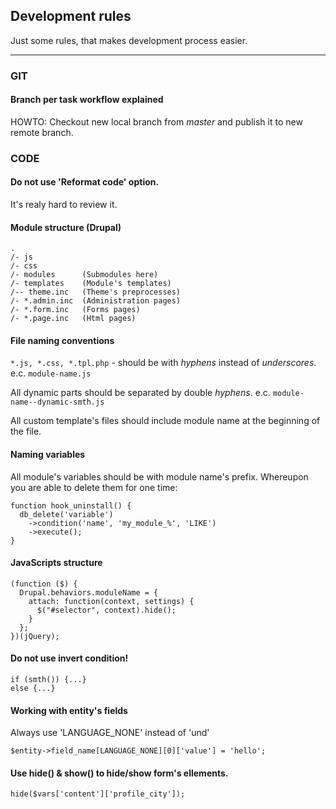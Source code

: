 ## Development rules
Just some rules, that makes development process easier.
- - -

### GIT
#### Branch per task workflow explained
HOWTO: Checkout new local branch from _master_ and publish it to new remote branch.

### CODE
#### Do not use 'Reformat code' option.
It's realy hard to review it.

#### Module structure (Drupal)
    .
    /- js
    /- css
    /- modules      (Submodules here)
    /- templates    (Module's templates)
    /-- theme.inc   (Theme's preprocesses)
    /- *.admin.inc  (Administration pages)
    /- *.form.inc   (Forms pages)
    /- *.page.inc   (Html pages)

#### File naming conventions
`*.js, *.css, *.tpl.php` - should be with _hyphens_ instead of _underscores_. e.c. `module-name.js`

All dynamic parts should be separated by double _hyphens_. e.c. `module-name--dynamic-smth.js`

All custom template's files should include module name at the beginning of the file. 

#### Naming variables
All module's variables should be with module name's prefix.
Whereupon you are able to delete them for one time:

    function hook_uninstall() {
      db_delete('variable')
        ->condition('name', 'my_module_%', 'LIKE')
        ->execute();
    }

#### JavaScripts structure
    (function ($) {
      Drupal.behaviors.moduleName = {
        attach: function(context, settings) {
          $("#selector", context).hide();
        }
      };
    })(jQuery);

#### Do not use invert condition!
    if (smth()) {...}
    else {...}

#### Working with entity's fields
Always use 'LANGUAGE_NONE' instead of 'und'

`$entity->field_name[LANGUAGE_NONE][0]['value'] = 'hello';`

#### Use hide() & show() to hide/show form's ellements.

`hide($vars['content']['profile_city']);`
